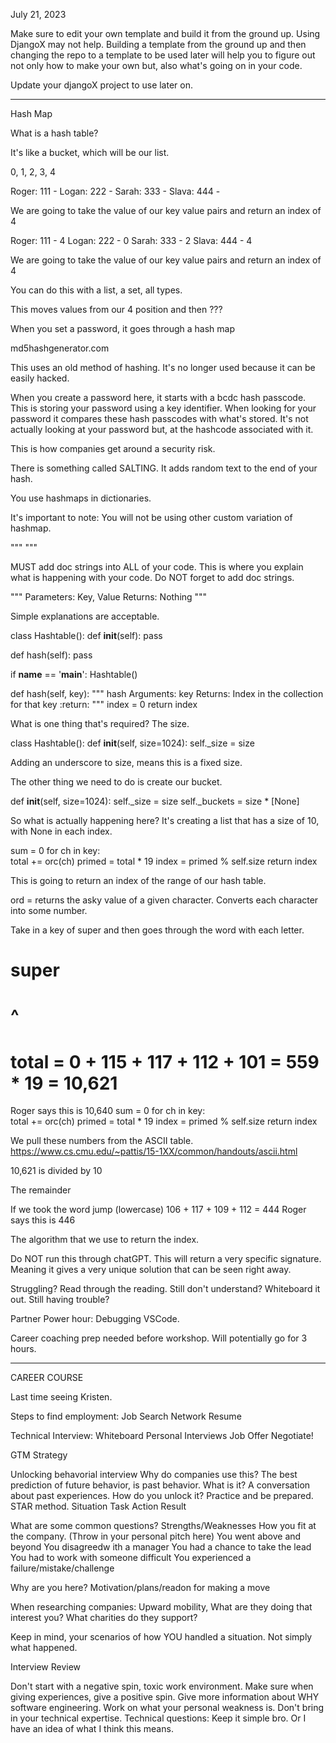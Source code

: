 July 21, 2023


Make sure to edit your own template and build it from the ground up. Using DjangoX may not help. Building a template from the ground up and then changing the repo to a template to be used later will help you to figure out not only how to make your own but, also what's going on in your code.

Update your djangoX project to use later on.
__________________________________
Hash Map

What is a hash table?

It's like a bucket, which will be our list.

0, 1, 2, 3, 4



Roger: 111 -
Logan: 222 -
Sarah: 333 -
Slava: 444 -

We are going to take the value of our key value pairs and return an index of 4


Roger: 111 - 4
Logan: 222 - 0
Sarah: 333 - 2
Slava: 444 - 4

We are going to take the value of our key value pairs and return an index of 4

You can do this with a list, a set, all types.

This moves values from our 4 position and then ???

When you set a password, it goes through a hash map

md5hashgenerator.com

  This uses an old method of hashing. It's no longer used because it can be easily hacked.

  When you create a password here, it starts with a bcdc
  hash passcode. This is storing your password using a key identifier. When looking for your password it compares these hash passcodes with what's stored. It's not actually looking at your password but, at the hashcode associated with it.

This is how companies get around a security risk.

There is something called SALTING. It adds random text to the end of your hash.

You use hashmaps in dictionaries.


It's important to note: You will not be using other custom variation of hashmap.


"""
"""

MUST add doc strings into ALL of your code. This is where you explain what is happening with your code. Do NOT forget to add doc strings.

"""
Parameters: Key, Value
Returns: Nothing
"""

Simple explanations are acceptable.


class Hashtable():
  def __init__(self):
    pass

  def hash(self):
    pass


if __name__ == '__main__':
  Hashtable()

  def hash(self, key):
    """
    hash
    Arguments: key
    Returns: Index in the collection for that key
    :return:
    """
    index = 0
    return index

What is one thing that's required? The size.

class Hashtable():
  def __init__(self, size=1024):
    self._size = size


Adding an underscore to size, means this is a fixed size.

The other thing we need to do is create our bucket.

  def __init__(self, size=1024):
    self._size = size
    self._buckets = size * [None]

So what is actually happening here? It's creating a list that has a size of 10, with None in each index.

sum = 0
for ch in key:  
  total += orc(ch)
primed = total * 19
index = primed % self.size
return index

This is going to return an index of the range of our hash table.

ord = returns the asky value of a given character. Converts each character into some number.

Take in a key of super and then goes through the word with each letter.
# super
# ^
# total = 0 + 115 + 117 + 112 + 101 = 559 * 19 = 10,621
Roger says this is 10,640
sum = 0
for ch in key:  
  total += orc(ch)
primed = total * 19
index = primed % self.size
return index

We pull these numbers from the ASCII table.
https://www.cs.cmu.edu/~pattis/15-1XX/common/handouts/ascii.html

10,621 is divided by 10

The remainder 

If we took the word jump (lowercase)
106 + 117 + 109 + 112 = 444
Roger says this is 446

The algorithm that we use to return the index.

Do NOT run this through chatGPT. This will return a very specific signature. Meaning it gives a very unique solution that can be seen right away.

Struggling? Read through the reading.
Still don't understand? Whiteboard it out.
Still having trouble?

Partner Power hour: Debugging VSCode.

Career coaching prep needed before workshop. Will potentially go for 3 hours.

___________________________

CAREER COURSE

Last time seeing Kristen.

Steps to find employment:
Job Search
Network
Resume

Technical Interview: Whiteboard
Personal Interviews
Job Offer
Negotiate!

GTM Strategy

Unlocking behavorial interview
Why do companies use this?
The best prediction of future behavior, is past behavior.
What is it?
A conversation about past experiences.
How do you unlock it?
Practice and be prepared. STAR method.
Situation
Task
Action Result

What are some common questions?
Strengths/Weaknesses
How you fit at the company.
(Throw in your personal pitch here)
You went above and beyond
You disagreedw ith a manager
You had a chance to take the lead
You had to work with someone difficult
You experienced a failure/mistake/challenge

Why are you here?
Motivation/plans/readon for making a move

When researching companies:
Upward mobility, What are they doing that interest you?
What charities do they support?

Keep in mind, your scenarios of how YOU handled a situation. Not simply what happened.




Interview Review

Don't start with a negative spin, toxic work environment.
Make sure when giving experiences, give a positive spin.
Give more information about WHY software engineering.
Work on what your personal weakness is. Don't bring in your technical expertise. 
Technical questions: Keep it simple bro. Or I have an idea of what I think this means.
